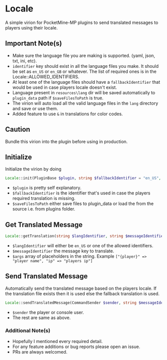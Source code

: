 # Locale

A simple virion for PocketMine-MP plugins to send translated messages to players using their locale.

## Important Note(s)

- Make sure the language file you are making is supported. (yaml, json, txt, ini, etc).
- `identifier` key should exist in all the language files you make. It should be set as `en_US` or `en_GB` or whatever. The list of required ones is in the Locale::ALLOWED_IDENTIFIERS.
- At least one of the language files should have a `fallbackIdentifier` that would be used in case players locale doesn't exist.
- Language present in `resources\lang` dir will be saved automatically to `plugin_data` path if `$saveFilesToPath` is true.
- The virion will auto load all the valid language files in the `lang` directory and save or use them.
- Added feature to use `&` in translations for color codes.

## Caution

Bundle this virion into the plugin before using in production.

## Initialize

Initialize the virion by doing<br />

```php
Locale::init(PluginBase $plugin, string $fallbackIdentifier = "en_US", bool $saveFilesToPath = true): void;
```

- `$plugin` is pretty self explanatory.
- `$fallbackIdentifier` is the identifier that's used in case the players required translation is missing.
- `$saveFilesToPath` either save files to plugin_data or load the from the source i.e. from plugins folder.

## Get Translated Message

```php
Locale::getTranslation(string $langIdentifier, string $messageIdentifier, array $args = []): string;
```

- `$langIdentifier` will either be `en_US` or one of the allowed identifiers.
- `$messageIdentifier` the message key to translate.
- `$args` array of placeholders in the string. Example `["{player}" => "player name", "ip" => "players ip"]`

## Send Translated Message

Automatically send the translated message based on the players locale. If the translation file exists then it is used else the fallback translation is used.

```php
Locale::sendTranslatedMessage(CommandSender $sender, string $messageIdentifier, array $toFind = [], array $toReplace = []): void;
```

- `$sender` the player or console user.
- The rest are same as above.

### Additional Note(s)

- Hopefully I mentioned every required detail.
- For any feature additions or bug reports please open an issue.
- PRs are always welcomed.
